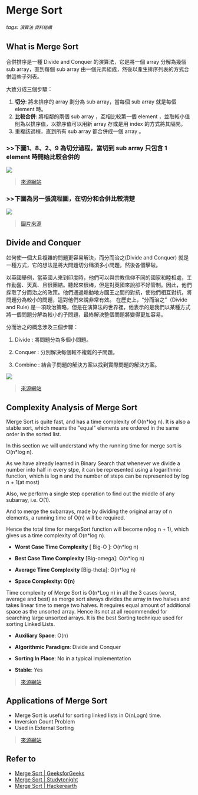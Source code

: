# Merge Sort 
###### tags: `演算法` `資料結構`

## What is Merge Sort
合併排序是一種 Divide and Conquer 的演算法，它是將一個 array 分解為幾個 sub array，直到每個 sub array 由一個元素組成，然後以產生排序列表的方式合併這些子列表。


大致分成三個步驟：

1. **切分**: 將未排序的 array 劃分為 sub array，當每個 sub array 就是每個 element 時。
2. **比較合併**: 將相鄰的兩個 sub array ，互相比較第一個 element ，並取較小值則為以排序值，以排序值可以用新 array 存或是用 index 的方式將其隔開。
3. 重複該過程，直到所有 sub array 都合併成一個 array 。

### >>下圖1、8、2、9 為切分過程，當切到 sub array 只包含 1 element 時開始比較合併的

![](https://he-s3.s3.amazonaws.com/media/uploads/37deb43.jpg)

>[來源網站](https://www.hackerearth.com/zh/practice/algorithms/sorting/merge-sort/tutorial/)
### >>下圖為另一張流程圖，在切分和合併比較清楚
![](https://www.studytonight.com/data-structures/images/merge-sort-working.png)
>[圖片來源](https://www.studytonight.com/data-structures/merge-sort)


## Divide and Conquer
如何使一個大且複雜的問題更容易解決，而分而治之(Divide and Conquer) 就是一種方式，它的想法是將大問題切分稱須多小問題，然後各個擊破。

以英國舉例，當英國人來到印度時，他們可以與宗教信仰不同的國家和睦相處，工作勤奮、天真、且很團結。聽起來很棒，但是對英國來說卻不好管制。因此，他們採取了分而治之的政策。他們通過煽動地方國王之間的對抗，使他們相互對抗，將問題分為較小的問題，這對他們來說非常有效。 在歷史上，“分而治之”（Divide and Rule) 是一項政治策略，但是在演算法的世界裡，他表示的是我們以某種方式將一個問題分解為較小的子問題，最終解決整個問題將變得更加容易。

分而治之的概念涉及三個步驟：


1. Divide : 將問題分為多個小問題。

2. Conquer : 分別解決每個較不複雜的子問題。

3. Combine : 結合子問題的解決方案以找到實際問題的解決方案。



![](https://www.studytonight.com/data-structures/images/divide-conquer.png)
> [來源網站](https://www.studytonight.com/data-structures/merge-sort)

## Complexity Analysis of Merge Sort
Merge Sort is quite fast, and has a time complexity of O(n*log n). It is also a stable sort, which means the "equal" elements are ordered in the same order in the sorted list.

In this section we will understand why the running time for merge sort is O(n*log n).

As we have already learned in Binary Search that whenever we divide a number into half in every stpe, it can be represented using a logarithmic function, which is log n and the number of steps can be represented by log n + 1(at most)

Also, we perform a single step operation to find out the middle of any subarray, i.e. O(1).

And to merge the subarrays, made by dividing the original array of n elements, a running time of O(n) will be required.

Hence the total time for mergeSort function will become n(log n + 1), which gives us a time complexity of O(n*log n).

- **Worst Case Time Complexity** [ Big-O ]: O(n*log n)

- **Best Case Time Complexity** [Big-omega]: O(n*log n)

- **Average Time Complexity** [Big-theta]: O(n*log n)

- **Space Complexity: O(n)**

Time complexity of Merge Sort is O(n*Log n) in all the 3 cases (worst, average and best) as merge sort always divides the array in two halves and takes linear time to merge two halves.
It requires equal amount of additional space as the unsorted array. Hence its not at all recommended for searching large unsorted arrays.
It is the best Sorting technique used for sorting Linked Lists.


- **Auxiliary Space**: O(n)

- **Algorithmic Paradigm**: Divide and Conquer

- **Sorting In Place**: No in a typical implementation

- **Stable**: Yes

>[來源網站](https://www.geeksforgeeks.org/merge-sort/)
##  Applications of Merge Sort
- Merge Sort is useful for sorting linked lists in O(nLogn) time.
- Inversion Count Problem
- Used in External Sorting

>[來源網站](https://www.geeksforgeeks.org/merge-sort/)
## Refer to
- [Merge Sort | GeeksforGeeks](https://www.geeksforgeeks.org/merge-sort/)
- [Merge Sort | Studytonight](https://www.studytonight.com/data-structures/merge-sort)
- [Merge Sort | Hackerearth](https://www.hackerearth.com/zh/practice/algorithms/sorting/merge-sort/tutorial/)
